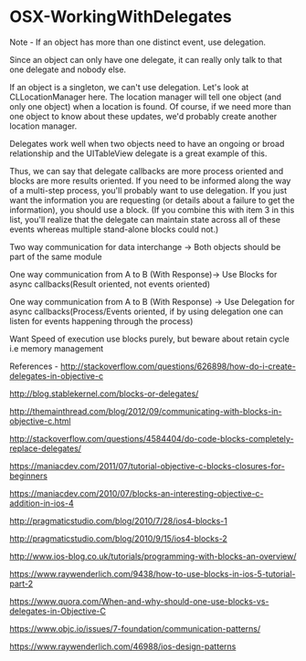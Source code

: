 # OSX-WorkingWithDelegates

Note -
If an object has more than one distinct event, use delegation.

Since an object can only have one delegate, it can really only talk to that one delegate and nobody else.

If an object is a singleton, we can't use delegation.
Let's look at CLLocationManager here. The location manager will tell one object (and only one object) when a location is found. Of course, if we need more than one object to know about these updates, we'd probably create another location manager.

Delegates work well when two objects need to have an ongoing or broad relationship and the UITableView delegate is a great example of this.

Thus, we can say that delegate callbacks are more process oriented and blocks are more results oriented. If you need to be informed along the way of a multi-step process, you'll probably want to use delegation. If you just want the information you are requesting (or details about a failure to get the information), you should use a block. (If you combine this with item 3 in this list, you'll realize that the delegate can maintain state across all of these events whereas multiple stand-alone blocks could not.)

Two way communication for data interchange -> Both objects should be part of the same module

One way communication from A to B (With Response)-> Use Blocks for async callbacks(Result oriented, not events oriented)

One way communication from A to B (With Response) -> Use Delegation for async callbacks(Process/Events oriented, if by using delegation one can listen for events happening through the process)

Want Speed of execution use blocks purely, but beware about retain cycle i.e memory management


References -
http://stackoverflow.com/questions/626898/how-do-i-create-delegates-in-objective-c

http://blog.stablekernel.com/blocks-or-delegates/

http://themainthread.com/blog/2012/09/communicating-with-blocks-in-objective-c.html

http://stackoverflow.com/questions/4584404/do-code-blocks-completely-replace-delegates/

https://maniacdev.com/2011/07/tutorial-objective-c-blocks-closures-for-beginners

https://maniacdev.com/2010/07/blocks-an-interesting-objective-c-addition-in-ios-4

http://pragmaticstudio.com/blog/2010/7/28/ios4-blocks-1

http://pragmaticstudio.com/blog/2010/9/15/ios4-blocks-2

http://www.ios-blog.co.uk/tutorials/programming-with-blocks-an-overview/

https://www.raywenderlich.com/9438/how-to-use-blocks-in-ios-5-tutorial-part-2

https://www.quora.com/When-and-why-should-one-use-blocks-vs-delegates-in-Objective-C

https://www.objc.io/issues/7-foundation/communication-patterns/

https://www.raywenderlich.com/46988/ios-design-patterns
